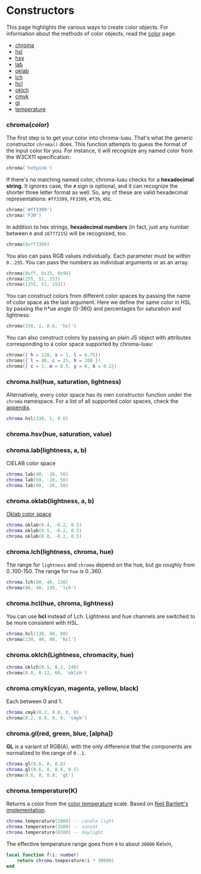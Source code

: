 # Constructors

This page highlights the various ways to create color objects. For information about the methods of color objects, read the [color](./color.md) page.

- [chroma](#chromacolor)
- [hsl](#chromahslhue-saturation-lightness)
- [hsv](#chromahsvhue-saturation-value)
- [lab](#chromalablightness-a-b)
- [oklab](#chromaoklablightness-a-b)
- [lch](#chromalchlightness-chroma-hue)
- [hcl](#chromahclhue-chroma-lightness)
- [oklch](#chromaoklchlightness-chromacity-hue)
- [cmyk](#chromacmykcyan-magenta-yellow-black)
- [gl](#chromaglred-green-blue-alpha)
- [temperature](#chromatemperaturek)

### chroma(*color*)

The first step is to get your color into chroma-luau. That's what the generic constructor `chroma()` does. This function attempts to guess the format of the input color for you. For instance, it will recognize any named color from the W3CX11 specification:

```lua
chroma('hotpink')
```

If there's no matching named color, chroma-luau checks for a **hexadecimal string**. It ignores case, the `#` sign is optional, and it can recognize the shorter three letter format as well. So, any of these are valid hexadecimal representations: `#ff3399`, `FF3399`, `#f39`, etc.

```lua
chroma('#ff3399')
chroma('F39')
```

In addition to hex strings, **hexadecimal numbers** (in fact, just any number between `0` and `16777215`) will be recognized, too.

```lua
chroma(0xff3399)
```

You also can pass RGB values individually. Each parameter must be within `0..255`. You can pass the numbers as individual arguments or as an array.

```lua
chroma(0xff, 0x33, 0x99)
chroma(255, 51, 153)
chroma([255, 51, 153])
```

You can construct colors from different color spaces by passing the name of color space as the last argument. Here we define the same color in HSL by passing the h*ue angle (0-360) and percentages for *s*aturation and *l*ightness:

```lua
chroma(330, 1, 0.6, 'hsl')
```

You can also construct colors by passing an plain JS object with attributes corresponding to a color space supported by chroma-luau:

```lua
chroma({ h = 120, s = 1, l = 0.75})
chroma({ l = 80, c = 25, h = 200 })
chroma({ c = 1, m = 0.5, y = 0, k = 0.2})
```

### chroma.hsl(hue, saturation, lightness)

Alternatively, every color space has its own constructor function under the `chroma` namespace. For a list of all supported color spaces, check the [appendix](#supported-color-spaces-and-output-formats).

```lua
chroma.hsl(330, 1, 0.6)
```

### chroma.hsv(hue, saturation, value)

### chroma.lab(lightness, a, b)

CIELAB color space

```lua
chroma.lab(40, -20, 50)
chroma.lab(50, -20, 50)
chroma.lab(80, -20, 50)
```

### chroma.oklab(lightness, a, b)

[Oklab color space](https://bottosson.github.io/posts/oklab/)

```lua
chroma.oklab(0.4, -0.2, 0.5)
chroma.oklab(0.5, -0.2, 0.5)
chroma.oklab(0.8, -0.2, 0.5)
```

### chroma.lch(lightness, chroma, hue)

The range for `lightness` and `chroma` depend on the hue, but go roughly from 0..100-150. The range for `hue` is 0..360.

```lua
chroma.lch(80, 40, 130)
chroma(80, 40, 130, 'lch')
```

### chroma.hcl(hue, chroma, lightness)

You can use **hcl** instead of Lch. Lightness and hue channels are switched to be more consistent with HSL.

```lua
chroma.hcl(130, 40, 80)
chroma(130, 40, 80, 'hcl')
```

### chroma.oklch(Lightness, chromacity, hue)

```lua
chroma.oklch(0.5, 0.2, 240)
chroma(0.8, 0.12, 60, 'oklch')
```

### chroma.cmyk(cyan, magenta, yellow, black)

Each between 0 and 1.

```lua
chroma.cmyk(0.2, 0.8, 0, 0)
chroma(0.2, 0.8, 0, 0, 'cmyk')
```

### chroma.gl(red, green, blue, [alpha])

**GL** is a variant of RGB(A), with the only difference that the components are normalized to the range of `0..1`.

```lua
chroma.gl(0.6, 0, 0.8)
chroma.gl(0.6, 0, 0.8, 0.5)
chroma(0.6, 0, 0.8, 'gl')
```

### chroma.temperature(K)

Returns a color from the [color temperature](http://www.zombieprototypes.com/?p=210) scale. Based on [Neil Bartlett's implementation](https://github.com/neilbartlett/color-temperature).

```lua
chroma.temperature(2000) -- candle light
chroma.temperature(3500) -- sunset
chroma.temperature(6500) -- daylight
```

The effective temperature range goes from `0` to about `30000` Kelvin,

```lua
local function f(i: number)
    return chroma.temperature(i * 30000)
end
```